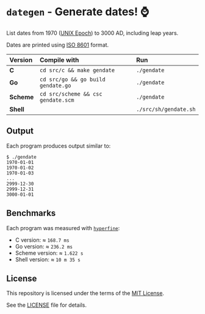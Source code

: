 # `dategen` - Generate dates! ⌚️

List dates from 1970 ([UNIX Epoch]) to 3000 AD, including leap years.

Dates are printed using [ISO 8601] format.

| Version | Compile with                       | Run         |
| :------ | :---------------------------------- | :----------- |
| **C**       | `cd src/c && make gendate`         | `./gendate` |
| **Go**      | `cd src/go && go build gendate.go` | `./gendate` |
| **Scheme**  | `cd src/scheme && csc gendate.scm`                                   |    `./gendate`         |
| **Shell**   |                                    |   `./src/sh/gendate.sh`          |

## Output

Each program produces output similar to:
```console
$ ./gendate
1970-01-01
1970-01-02
1970-01-03
...
2999-12-30
2999-12-31
3000-01-01
```

## Benchmarks

Each program was measured with [`hyperfine`]:

- C version: ≈ `168.7 ms`
- Go version: ≈ `236.2 ms`
- Scheme version: ≈ `1.622 s`
- Shell version: ≈ `10 m 35 s`

## License

This repository is licensed under the terms of the [MIT License].
   
See the [LICENSE](LICENSE) file for details.

[ISO 8601]: https://en.wikipedia.org/wiki/ISO_8601
[UNIX Epoch]: https://en.wikipedia.org/wiki/Unix_time
[MIT License]: https://opensource.org/license/mit/
[`hyperfine`]: https://github.com/sharkdp/hyperfine
